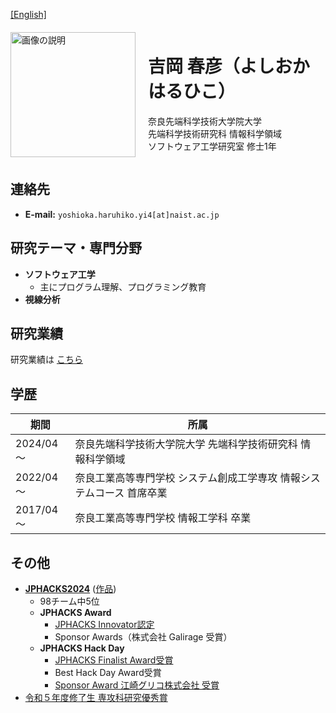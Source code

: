 [[English]](en/index.md)
<div style="display: flex; align-items: center; flex-wrap: wrap;">
  <div style="flex: 0 0 auto; margin-right: 20px;">
    <img src="{{ '/images/yoshioka.jpg' | relative_url }}" alt="画像の説明" style="width: 200px; max-width: 100%; height: auto;">
  </div>
  <div style="flex: 1;">
    <h1>吉岡 春彦（よしおか はるひこ）</h1>
    <p style="word-break: keep-all;">
      奈良先端科学技術大学院大学<br>
      先端科学技術研究科 情報科学領域<br>
      ソフトウェア工学研究室 修士1年
    </p>
  </div>
</div>

## 連絡先
- **E-mail:** `yoshioka.haruhiko.yi4[at]naist.ac.jp`

## 研究テーマ・専門分野
- **ソフトウェア工学**
  - 主にプログラム理解、プログラミング教育
- **視線分析**

## 研究業績
研究業績は [こちら](achievements.md)

## 学歴

| 期間      | 所属                                                                  |
| --------- | --------------------------------------------------------------------- |
| 2024/04～ | 奈良先端科学技術大学院大学 先端科学技術研究科 情報科学領域            |
| 2022/04～ | 奈良工業高等専門学校 システム創成工学専攻 情報システムコース 首席卒業 |
| 2017/04～ | 奈良工業高等専門学校 情報工学科 卒業                                  |

## その他
- **[JPHACKS2024](https://jphacks.com/2024/)** ([作品](https://github.com/jphacks/os_2407))
  - 98チーム中5位
  - **JPHACKS Award**
    - [JPHACKS Innovator認定](https://jphacks.com/2024/result/)
    - Sponsor Awards（株式会社 Galirage 受賞）
  - **JPHACKS Hack Day**
    - [JPHACKS Finalist Award受賞](https://jphacks.com/information/award-finalists2024/#:~:text=Eventpix(OS_2407%EF%BC%9AEventpix))
    - Best Hack Day Award受賞
    - [Sponsor Award 江崎グリコ株式会社 受賞](https://www.glico.com/jp/health/contents/JPHACKS_2024/)
- [令和５年度修了生 専攻科研究優秀賞](https://www.nara-k.ac.jp/life/CAMPUS141.pdf)
